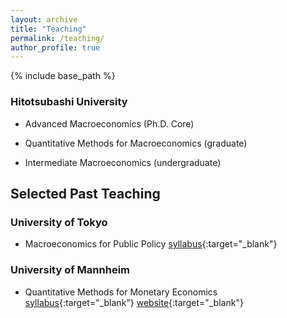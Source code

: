 ```yaml
---
layout: archive
title: "Teaching"
permalink: /teaching/
author_profile: true
---
```


{% include base_path %}

### Hitotsubashi University

* Advanced Macroeconomics (Ph.D. Core)

* Quantitative Methods for Macroeconomics (graduate)

* Intermediate Macroeconomics (undergraduate)

## Selected Past Teaching

### University of Tokyo

* Macroeconomics for Public Policy [syllabus](/files/syllabus_macropp_2017.pdf){:target="_blank"}

<!--
* Principles in Macroeconomics

### Tohoku University

* Advanced Macroeconomics

### Kobe University

* International Finance

* Quantitative Methods for Monetary Economics
-->

### University of Mannheim

* Quantitative Methods for Monetary Economics [syllabus](/files/qmmeum_schedule.pdf){:target="_blank"} [website](https://github.com/tkksnk/qmme){:target="_blank"}

<!-- {% for post in site.teaching reversed %}
  {% include archive-single.html %}
{% endfor %} -->
